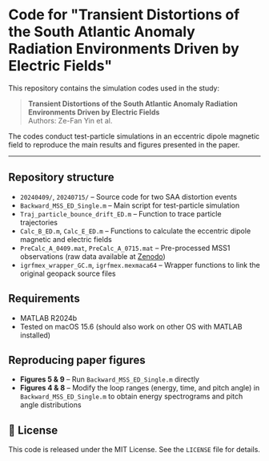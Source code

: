 # Code for "Transient Distortions of the South Atlantic Anomaly Radiation Environments Driven by Electric Fields"

This repository contains the simulation codes used in the study:
> **Transient Distortions of the South Atlantic Anomaly Radiation Environments Driven by Electric Fields**  
> Authors: Ze-Fan Yin et al.

The codes conduct test-particle simulations in an eccentric dipole magnetic field to reproduce the main results and figures presented in the paper.

---

## Repository structure
-  `20240409/`, `20240715/` – Source code for two SAA distortion events  
- `Backward_MSS_ED_Single.m` – Main script for test-particle simulation  
- `Traj_particle_bounce_drift_ED.m` – Function to trace particle trajectories  
- `Calc_B_ED.m`, `Calc_E_ED.m` – Functions to calculate the eccentric dipole magnetic and electric fields  
- `PreCalc_A_0409.mat`, `PreCalc_A_0715.mat` – Pre-processed MSS1 observations (raw data available at [Zenodo](https://doi.org/10.5281/zenodo.16925320))  
- `igrfmex_wrapper_GC.m`, `igrfmex.mexmaca64` – Wrapper functions to link the original geopack source files  

## Requirements
- MATLAB R2024b  
- Tested on macOS 15.6 (should also work on other OS with MATLAB installed) 

## Reproducing paper figures
- **Figures 5 & 9** – Run `Backward_MSS_ED_Single.m` directly  
- **Figures 4 & 8** – Modify the loop ranges (energy, time, and pitch angle) in `Backward_MSS_ED_Single.m` to obtain energy spectrograms and pitch angle distributions

## 📄 License
This code is released under the MIT License. See the `LICENSE` file for details.  
